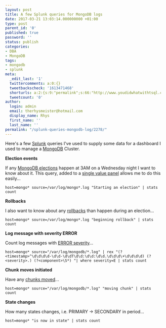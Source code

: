 ```yaml
---
layout: post
title: A few Splunk queries for MongoDB logs
date: 2017-03-21 13:03:14.000000000 +01:00
type: post
parent_id: '0'
published: true
password: ''
status: publish
categories:
- DBA
- MongoDB
tags:
- mongodb
- splunk
meta:
  _edit_last: '1'
  twittercomments: a:0:{}
  tweetbackscheck: '1613471468'
  shorturls: a:2:{s:9:"permalink";s:66:"http://www.youdidwhatwithtsql.com/splunk-queries-mongodb-log/2278/";s:7:"tinyurl";s:26:"http://tinyurl.com/ko92pr4";}
  tweetcount: '0'
author:
  login: admin
  email: therhysmeister@hotmail.com
  display_name: Rhys
  first_name: ''
  last_name: ''
permalink: "/splunk-queries-mongodb-log/2278/"
---
```

Here's a few [Splunk](https://www.splunk.com/) queries I've used to supply some data for a dashboard I used to manage a [MongoDB](https://www.mongodb.com/) Cluster.

**Election events**

If any [MongoDB elections](https://docs.mongodb.com/manual/core/replica-set-elections/) happen at 3AM on a Wednesday night I want to know about it. This query, added to a [single value panel](https://docs.splunk.com/Documentation/SplunkLight/6.5.1612/Examples/Addasinglevaluevisualizationtoadashboard) allows me to do this easily...

```
host=mongo* source=/var/log/mongo*.log "Starting an election" | stats count
```

**Rollbacks**

I also want to know about any [rollbacks](https://docs.mongodb.com/manual/core/replica-set-rollbacks/) than happen during an election...

```
host=mongo* source=/var/log/mongo*.log "beginning rollback" | stats count
```

**Log message with severity ERROR**

Count log messages with [ERROR severity](https://docs.mongodb.com/manual/reference/log-messages/#severity-levels)...

```
host=mongo* source="/var/log/mongodb/*.log" | rex "(?<timestamp>^\d\d\d\d-\d\d-\d\dT\d\d:\d\d:\d\d.\d\d\d\+\d\d\d\d) (?<severity>.) (?<component>\S*) "| where severity=E | stats count
```

**Chunk moves initiated**

Have any [chunks moved](https://docs.mongodb.com/manual/tutorial/migrate-chunks-in-sharded-cluster/)...

```
host=mongo* source="/var/log/mongodb/*.log" "moving chunk" | stats count
```

**State changes**

How many states changes, i.e. PRIMARY -\> SECONDARY in period...

```
host=mongo* "is now in state" | stats count
```
